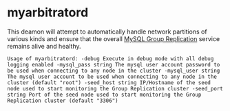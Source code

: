 # myarbitratord

This deamon will attempt to automatically handle network partitions of various kinds and ensure that the overall
[MySQL Group Replication](https://www.mysql.com/products/enterprise/high_availability.html) service remains alive and healthy.  

`Usage of myarbitratord:
  -debug
    	Execute in debug mode with all debug logging enabled
  -mysql_pass string
    	The mysql user account password to be used when connecting to any node in the cluster
  -mysql_user string
    	The mysql user account to be used when connecting to any node in the cluster (default "root")
  -seed_host string
    	IP/Hostname of the seed node used to start monitoring the Group Replication cluster
  -seed_port string
    	Port of the seed node used to start monitoring the Group Replication cluster (default "3306")`
